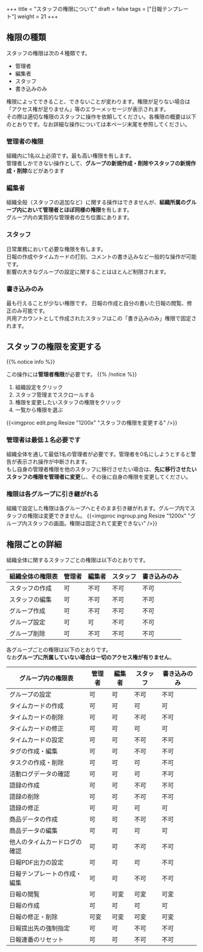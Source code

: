 +++
title = "スタッフの権限について"
draft = false
tags = ["日報テンプレート"]
weight = 21
+++

## 権限の種類

スタッフの権限は次の４種類です。

- 管理者
- 編集者
- スタッフ
- 書き込みのみ

権限によってできること、できないことが変わります。権限が足りない場合は「アクセス権が足りません」等のエラーメッセージが表示されます。  
その際は適切な権限のスタッフに操作を依頼してください。各権限の概要は以下のとおりです。なお詳細な操作については本ページ末尾を参照してください。

### 管理者の権限

組織内に1名以上必須です。最も高い権限を有します。  
管理者しかできない操作として、**グループの新規作成・削除やスタッフの新規作成・削除**などがあります

### 編集者

組織全般（スタッフの追加など）に関する操作はできませんが、**組織所属のグループ内において管理者とほぼ同様の権限**を有します。  
グループ内の実質的な管理者の立ち位置にあります。

### スタッフ

日常業務において必要な権限を有します。  
日報の作成やタイムカードの打刻、コメントの書き込みなど一般的な操作が可能です。  
影響の大きなグループの設定に関することはほとんど制限されます。


### 書き込みのみ

最も行えることが少ない権限です。
日報の作成と自分の書いた日報の閲覧、修正のみ可能です。  
共用アカウントとして作成されたスタッフはこの「書き込みのみ」権限で固定されます。


## スタッフの権限を変更する

{{% notice info %}}

この操作には**管理者権限**が必要です。
{{% /notice %}}

1. 組織設定をクリック
1. スタッフ管理までスクロールする
1. 権限を変更したいスタッフの権限をクリック
1. 一覧から権限を選ぶ

{{<imgproc edit.png Resize "1200x" "スタッフの権限を変更する" />}}

### 管理者は最低１名必要です

組織全体を通して最低1名の管理者が必要です。管理者を0名にしようとすると警告が表示され操作が中断されます。  
もし自身の管理者権限を他のスタッフに移行させたい場合は、**先に移行させたいスタッフの権限を管理者に変更**し、その後に自身の権限を変更してください。

### 権限は各グループに引き継がれる

組織で設定した権限は各グループへとそのまま引き継がれます。グループ内でスタッフの権限は変更できません。
{{<imgproc ingroup.png Resize "1200x" "グループ内スタッフの画面。権限は固定されて変更できない" />}}


## 権限ごとの詳細


組織全体に関するスタッフごとの権限は以下のとおりです。

|組織全体の権限表|管理者|編集者|スタッフ|書き込みのみ|
|---|---|---|---|---|
|スタッフの作成|可|不可|不可|不可|
|スタッフの編集|可|不可|不可|不可|
|グループ作成|可|不可|不可|不可|
|グループ設定|可|可|不可|不可|
|グループ削除|可|不可|不可|不可|

各グループごとの権限は以下のとおりです。  
なお**グループに所属していない場合は一切のアクセス権が有りません**。


|グループ内の権限表|管理者|編集者|スタッフ|書き込みのみ|
|---|---|---|---|---|
|グループの設定|可|可|不可|不可|
|タイムカードの作成|可|可|可|可|
|タイムカードの削除|可|可|不可|不可|
|タイムカードの修正|可|可|可|可|
|タイムカードの設定|可|可|不可|不可|
|タグの作成・編集|可|可|不可|不可|
|タスクの作成・削除|可|可|可|不可|
|活動ログデータの確認|可|可|可|不可|
|語録の作成|可|可|不可|不可|
|語録の削除|可|可|不可|不可|
|語録の修正|可|可|可|可|
|商品データの作成|可|可|不可|不可|
|商品データの編集|可|可|可|可|
|他人のタイムカードログの確認|可|可|不可|不可|
|日報PDF出力の設定|可|可|可|不可|
|日報テンプレートの作成・編集|可|可|不可|不可|
|日報の閲覧|可|可変|可変|可変|
|日報の作成|可|可|可|可|
|日報の修正・削除|可変|可変|可変|可変|
|日報提出先の強制指定|可|可|不可|不可|
|日報連番のリセット|可|可|不可|不可|